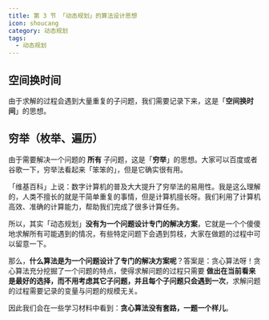 ```yaml
---
title: 第 3 节 「动态规划」的算法设计思想
icon: shoucang
category: 动态规划
tags:
  - 动态规划
---
```


## 空间换时间

由于求解的过程会遇到大量重复的子问题，我们需要记录下来，这是「**空间换时间**」的思想。

## 穷举（枚举、遍历）

由于需要解决一个问题的 **所有** 子问题，这是「**穷举**」的思想。大家可以百度或者谷歌一下，穷举法看起来「笨笨的」，但是它确实很有用。

「维基百科」上说：数字计算机的普及大大提升了穷举法的易用性。我是这么理解的，人类不擅长的就是干简单重复的事情，但是计算机擅长呀。我们利用了计算机高效、准确的计算能力，帮助我们完成了很多计算任务。

所以，其实「动态规划」**没有为一个问题设计专门的解决方案**，它就是一个个傻傻地求解所有可能遇到的情况，有些特定问题下会遇到剪枝，大家在做题的过程中可以留意一下。

那么，**什么算法是为一个问题设计了专门的解决方案呢**？答案是：贪心算法呀！贪心算法充分挖掘了一个问题的特点，使得求解问题的过程只需要 **做出在当前看来是最好的选择，而不用考虑其它子问题，并且每个子问题只会遇到一次**，求解问题的过程需要记录的变量与问题的规模无关。

因此我们会在一些学习材料中看到：**贪心算法没有套路，一题一个样儿**。
